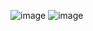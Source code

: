 
![image](https://user-images.githubusercontent.com/72425140/143521018-bb97d5da-2373-4d90-82ef-97d89ddb40c6.png)
![image](https://user-images.githubusercontent.com/72425140/143521204-6058eccc-9690-424a-b04f-46459638733d.png)
